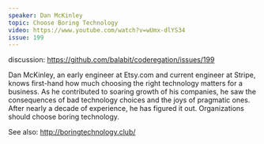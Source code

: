 ```yaml
---
speaker: Dan McKinley
topic: Choose Boring Technology
video: https://www.youtube.com/watch?v=wUmx-dlYS34
issue: 199
---
```


discussion: https://github.com/balabit/coderegation/issues/199

Dan McKinley, an early engineer at Etsy.com and current engineer at Stripe, knows first-hand how much choosing the right technology matters for a business. As he contributed to soaring growth of his companies, he saw the consequences of bad technology choices and the joys of pragmatic ones. After nearly a decade of experience, he has figured it out. Organizations should choose boring technology.

See also: http://boringtechnology.club/

